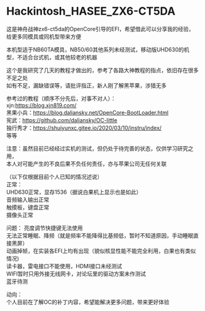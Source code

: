 # Hackintosh_HASEE_ZX6-CT5DA
这是神舟战神zx6-ct5da的OpenCore引导的EFI，希望借此可以分享我的经验，给更多同模具或同机型带来方便

本机型适于NB60TA模具，NB50/60其他系列未经测试，移动版UHD630的机型，不适合台式机，或其他较老的机器  
  
这个是我研究了几天的教程才做出的，参考了各路大神教程的指点，依旧存在很多不足之处  
如有不足，漏缺错误等，请批评指正，新人刚了解黑苹果，涉猎无多  
  
参考过的教程（顺序不分先后，对事不对人）：  
xjn:https://blog.xjn819.com/  
黑果小兵：https://blog.daliansky.net/OpenCore-BootLoader.html  
宪武：https://github.com/daliansky/OC-little  
独行秀才：https://shuiyunxc.gitee.io/2020/03/10/instru/index/  
等等

注意：虽然目前已经经过实机的测试，但仍处于待完善的状态，仅供学习研究之用，  
本人对可能产生的不良后果不负任何责任，亦与苹果公司无任何关联

  
（以下仅根据目前个人已知的情况述说）  
正常：  
UHD630正常，显存1536（据说白果机上显示也是如此）  
音频输入输出正常  
触摸板，键盘正常  
摄像头正常


问题：
亮度调节快捷键无法使用  
无法正常睡眠、降频（就是频率不能降得比基频低，暂时不知道原因，手动睡眠直接黑屏）  
动画掉帧，在实装各EFI上均有出现（貌似核显性能不能完全利用，白果也有类似情况)  
读卡器，雷电接口不能使用，HDMI接口未经测试  
WIFI暂时只用外接无线网卡，对论坛里的驱动方案未作测试  
蓝牙待测

动向：  
个人目前在了解OC的补丁内容，希望能解决更多问题，带来更好体验


